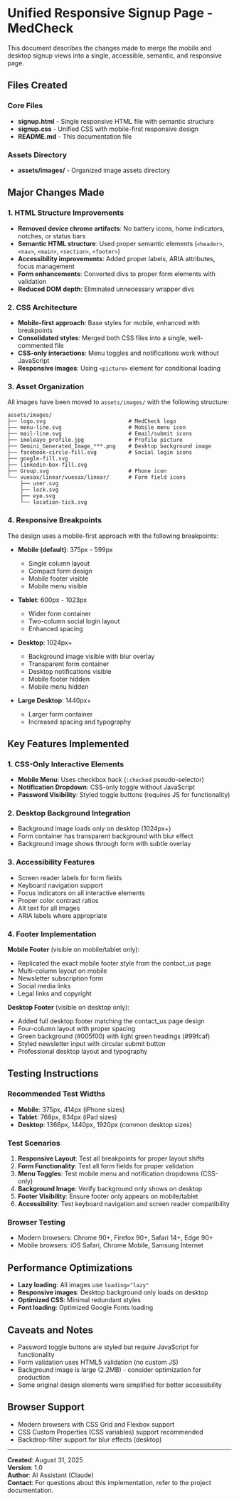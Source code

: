 # Unified Responsive Signup Page - MedCheck

This document describes the changes made to merge the mobile and desktop signup views into a single, accessible, semantic, and responsive page.

## Files Created

### Core Files
- **signup.html** - Single responsive HTML file with semantic structure
- **signup.css** - Unified CSS with mobile-first responsive design
- **README.md** - This documentation file

### Assets Directory
- **assets/images/** - Organized image assets directory

## Major Changes Made

### 1. HTML Structure Improvements
- **Removed device chrome artifacts**: No battery icons, home indicators, notches, or status bars
- **Semantic HTML structure**: Used proper semantic elements (`<header>`, `<nav>`, `<main>`, `<section>`, `<footer>`)
- **Accessibility improvements**: Added proper labels, ARIA attributes, focus management
- **Form enhancements**: Converted divs to proper form elements with validation
- **Reduced DOM depth**: Eliminated unnecessary wrapper divs

### 2. CSS Architecture
- **Mobile-first approach**: Base styles for mobile, enhanced with breakpoints
- **Consolidated styles**: Merged both CSS files into a single, well-commented file
- **CSS-only interactions**: Menu toggles and notifications work without JavaScript
- **Responsive images**: Using `<picture>` element for conditional loading

### 3. Asset Organization
All images have been moved to `assets/images/` with the following structure:
```
assets/images/
├── logo.svg                          # MedCheck logo
├── menu-line.svg                     # Mobile menu icon
├── mail-line.svg                     # Email/submit icons
├── imoleayo_profile.jpg              # Profile picture
├── Gemini_Generated_Image_***.png    # Desktop background image
├── facebook-circle-fill.svg          # Social login icons
├── google-fill.svg
├── linkedin-box-fill.svg
├── Group.svg                         # Phone icon
└── vuesax/linear/vuesax/linear/      # Form field icons
    ├── user.svg
    ├── lock.svg
    ├── eye.svg
    └── location-tick.svg
```

### 4. Responsive Breakpoints
The design uses a mobile-first approach with the following breakpoints:

- **Mobile (default)**: 375px - 599px
  - Single column layout
  - Compact form design
  - Mobile footer visible
  - Mobile menu visible

- **Tablet**: 600px - 1023px
  - Wider form container
  - Two-column social login layout
  - Enhanced spacing

- **Desktop**: 1024px+
  - Background image visible with blur overlay
  - Transparent form container
  - Desktop notifications visible
  - Mobile footer hidden
  - Mobile menu hidden

- **Large Desktop**: 1440px+
  - Larger form container
  - Increased spacing and typography

## Key Features Implemented

### 1. CSS-Only Interactive Elements
- **Mobile Menu**: Uses checkbox hack (`:checked` pseudo-selector)
- **Notification Dropdown**: CSS-only toggle without JavaScript
- **Password Visibility**: Styled toggle buttons (requires JS for functionality)

### 2. Desktop Background Integration
- Background image loads only on desktop (1024px+)
- Form container has transparent background with blur effect
- Background image shows through form with subtle overlay

### 3. Accessibility Features
- Screen reader labels for form fields
- Keyboard navigation support
- Focus indicators on all interactive elements
- Proper color contrast ratios
- Alt text for all images
- ARIA labels where appropriate

### 4. Footer Implementation
**Mobile Footer** (visible on mobile/tablet only):
- Replicated the exact mobile footer style from the contact_us page
- Multi-column layout on mobile
- Newsletter subscription form
- Social media links
- Legal links and copyright

**Desktop Footer** (visible on desktop only):
- Added full desktop footer matching the contact_us page design
- Four-column layout with proper spacing
- Green background (#005f00) with light green headings (#99fcaf)
- Styled newsletter input with circular submit button
- Professional desktop layout and typography

## Testing Instructions

### Recommended Test Widths
- **Mobile**: 375px, 414px (iPhone sizes)
- **Tablet**: 768px, 834px (iPad sizes)
- **Desktop**: 1366px, 1440px, 1920px (common desktop sizes)

### Test Scenarios
1. **Responsive Layout**: Test all breakpoints for proper layout shifts
2. **Form Functionality**: Test all form fields for proper validation
3. **Menu Toggles**: Test mobile menu and notification dropdowns (CSS-only)
4. **Background Image**: Verify background only shows on desktop
5. **Footer Visibility**: Ensure footer only appears on mobile/tablet
6. **Accessibility**: Test keyboard navigation and screen reader compatibility

### Browser Testing
- Modern browsers: Chrome 90+, Firefox 90+, Safari 14+, Edge 90+
- Mobile browsers: iOS Safari, Chrome Mobile, Samsung Internet

## Performance Optimizations
- **Lazy loading**: All images use `loading="lazy"`
- **Responsive images**: Desktop background only loads on desktop
- **Optimized CSS**: Minimal redundant styles
- **Font loading**: Optimized Google Fonts loading

## Caveats and Notes
- Password toggle buttons are styled but require JavaScript for functionality
- Form validation uses HTML5 validation (no custom JS)
- Background image is large (2.2MB) - consider optimization for production
- Some original design elements were simplified for better accessibility

## Browser Support
- Modern browsers with CSS Grid and Flexbox support
- CSS Custom Properties (CSS variables) support recommended
- Backdrop-filter support for blur effects (desktop)

---

**Created**: August 31, 2025  
**Version**: 1.0  
**Author**: AI Assistant (Claude)  
**Contact**: For questions about this implementation, refer to the project documentation.
